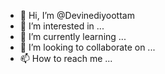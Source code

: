- 👋 Hi, I’m @Devinediyoottam
- 👀 I’m interested in ...
- 🌱 I’m currently learning ...
- 💞️ I’m looking to collaborate on ...
- 📫 How to reach me ...

<!---
Devinediyoottam/Devinediyoottam is a ✨ special ✨ repository because its `README.md` (this file) appears on your GitHub profile.
You can click the Preview link to take a look at your changes.
--->
